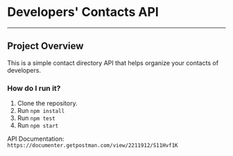 # Developers' Contacts API
---
## Project Overview

This is a simple contact directory API that helps organize your contacts of developers.

### How do I run it?

1. Clone the repository.
2. Run `npm install`
3. Run `npm test`
4. Run `npm start`

API Documentation: `https://documenter.getpostman.com/view/2211912/S11Hvf1K`
